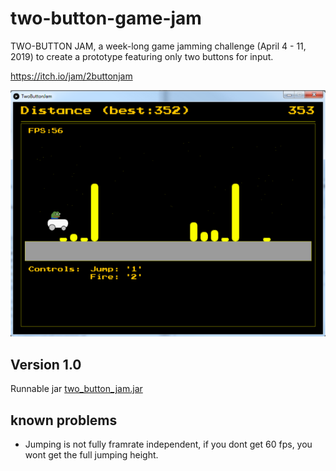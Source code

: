 # two-button-game-jam
TWO-BUTTON JAM, a week-long game jamming challenge (April 4 - 11, 2019) to create a prototype featuring only two buttons for input.

https://itch.io/jam/2buttonjam

![screenshot](/screenshot.png?raw=true "Screenshot")

## Version 1.0
Runnable jar [two_button_jam.jar](https://github.com/cluder/two-button-game-jam/releases/download/v1.0/two_button_jam.jar)


## known problems
* Jumping is not fully framrate independent, if you dont get 60 fps, you wont get the full jumping height.
